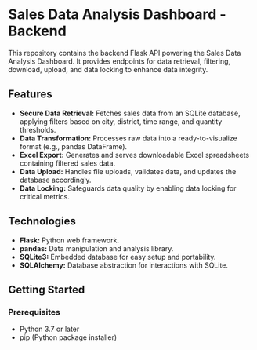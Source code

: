 # Sales Data Analysis Dashboard - Backend

This repository contains the backend Flask API powering the Sales Data Analysis Dashboard. It provides endpoints for data retrieval, filtering, download, upload, and data locking to enhance data integrity.

## Features

- **Secure Data Retrieval:** Fetches sales data from an SQLite database, applying filters based on city, district, time range, and quantity thresholds.
- **Data Transformation:** Processes raw data into a ready-to-visualize format (e.g., pandas DataFrame).
- **Excel Export:** Generates and serves downloadable Excel spreadsheets containing filtered sales data.
- **Data Upload:** Handles file uploads, validates data, and updates the database accordingly.
- **Data Locking:** Safeguards data quality by enabling data locking for critical metrics.

## Technologies

- **Flask:** Python web framework.
- **pandas:** Data manipulation and analysis library.
- **SQLite3:** Embedded database for easy setup and portability.
- **SQLAlchemy:** Database abstraction for interactions with SQLite.

## Getting Started

### Prerequisites

- Python 3.7 or later
- pip (Python package installer)
